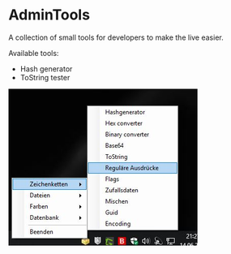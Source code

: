 # AdminTools
A collection of small tools for developers to make the live easier.

Available tools:
- Hash generator
- ToString tester

![Screenshot](Screenshot.jpg)
